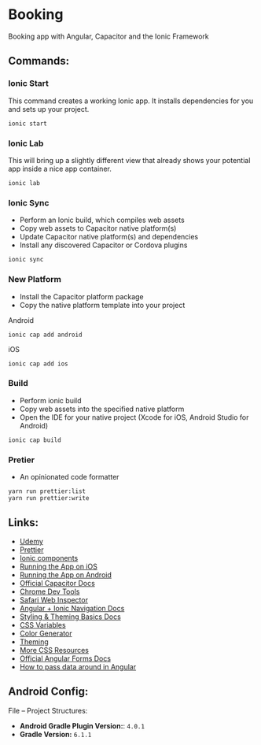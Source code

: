 # Booking

Booking app with Angular, Capacitor and the Ionic Framework

## Commands:

### Ionic Start

This command creates a working Ionic app. It installs dependencies for you and sets up your project.

```
ionic start 
```

### Ionic Lab

This will bring up a slightly different view that already shows your potential app inside a nice app container.
```
ionic lab
```

### Ionic Sync

- Perform an Ionic build, which compiles web assets
- Copy web assets to Capacitor native platform(s)
- Update Capacitor native platform(s) and dependencies
- Install any discovered Capacitor or Cordova plugins

```
ionic sync
```

### New Platform

- Install the Capacitor platform package
- Copy the native platform template into your project

Android

```
ionic cap add android
```

iOS

```
ionic cap add ios
```

### Build

- Perform ionic build
- Copy web assets into the specified native platform
- Open the IDE for your native project (Xcode for iOS, Android Studio for Android)

```
ionic cap build
```

### Pretier

- An opinionated code formatter

```
yarn run prettier:list
yarn run prettier:write
```

## Links:

- [Udemy](https://www.udemy.com/course/ionic-2-the-practical-guide-to-building-ios-android-apps)
- [Prettier](https://prettier.io/)
- [Ionic components](https://ionicframework.com/docs/components/)
- [Running the App on iOS](https://ionicframework.com/docs/building/ios)
- [Running the App on Android](https://ionicframework.com/docs/building/android)
- [Official Capacitor Docs](https://capacitor.ionicframework.com/)
- [Chrome Dev Tools](https://developers.google.com/web/tools/chrome-devtools/)
- [Safari Web Inspector](https://developer.apple.com/library/archive/documentation/NetworkingInternetWeb/Conceptual/Web_Inspector_Tutorial/Introduction/Introduction.html#//apple_ref/doc/uid/TP40017576-CH1-SW1)
- [Angular + Ionic Navigation Docs](https://ionicframework.com/docs/navigation/angular)
- [Styling & Theming Basics Docs](https://ionicframework.com/docs/theming/basics)
- [CSS Variables](https://ionicframework.com/docs/theming/css-variables)
- [Color Generator](https://ionicframework.com/docs/theming/color-generator)
- [Theming](https://ionicframework.com/docs/theming/advanced)
- [More CSS Resources](https://academind.com/learn/css/)
- [Official Angular Forms Docs](https://angular.io/guide/forms-overview)
- [How to pass data around in Angular](https://academind.com/learn/angular/angular-q-a/#how-can-you-pass-data-from-a-to-b-e-g-between-components)

## Android Config:

File – Project Structures:

- **Android Gradle Plugin Version:**: `4.0.1`
- **Gradle Version:** `6.1.1` 
